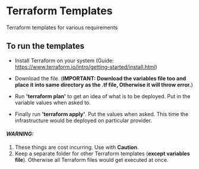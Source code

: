 # Terraform Templates
Terraform templates for various requirements


## To run the templates
  * Install Terraform on your system (Guide: https://www.terraform.io/intro/getting-started/install.html)

  * Download the file. (**IMPORTANT: Download the variables file too and place it into same directory as the .tf file, Otherwise it will throw error.**)

  * Run **'terraform plan'** to get an idea of what is to be deployed. Put in the variable values when asked to.

  * Finally run **'terraform apply'**. Put the values when asked. This time the infrastructure would be deployed on particular provider.


#### _**WARNING:**_
  1. These things are cost incurring. Use with **Caution**.
  2. Keep a separate folder for other Terraform templates (**except variables file**). Otherwise all Terraform files would get executed at once.
